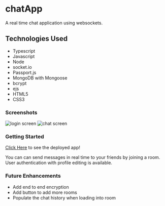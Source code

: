 # chatApp
A real time chat application using websockets.

## Technologies Used
- Typescript
- Javascript
- Node
- socket.io
- Passport.js
- MongoDB with Mongoose
- bcrypt
- ejs
- HTML5
- CSS3


### Screenshots
![login screen](https://i.imgur.com/4wtnmeF.png)
![chat screen](https://i.imgur.com/blM9gb8.png)

### Getting Started
[Click Here](https://chat-app-sei.herokuapp.com/) to see the deployed app!

You can can send messages in real time to your friends by joining a room. User authentication with profile editing is available.

### Future Enhancements
- Add end to end encryption
- Add button to add more rooms
- Populate the chat history when loading into room